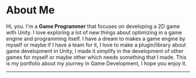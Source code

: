 # About Me

Hi, you. I'm a **Game Programmer** that focuses on developing a 2D game with Unity. I love exploring a lot of new things about optimizing in a game engine and programming itself. I have a dream to makes a game engine by myself or maybe if I have a team for it, I love to make a plugin/library about game development in Unity, I made it simplify in the development of other games for myself or maybe other which needs something that I made. This is my portfolio about my journey in Game Development, I hope you enjoy it.

***
